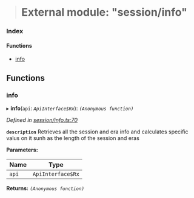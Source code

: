 > # External module: "session/info"

### Index

#### Functions

* [info](_session_info_.md#info)

## Functions

###  info

▸ **info**(`api`: *`ApiInterface$Rx`*): *`(Anonymous function)`*

*Defined in [session/info.ts:70](https://github.com/polkadot-js/api/blob/917168a/packages/api-derive/src/session/info.ts#L70)*

**`description`** Retrieves all the session and era info and calculates specific valus on it sunh as the length of the session and eras

**Parameters:**

Name | Type |
------ | ------ |
`api` | `ApiInterface$Rx` |

**Returns:** *`(Anonymous function)`*